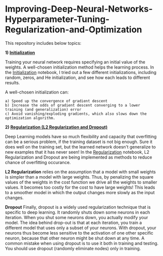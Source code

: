 # Improving-Deep-Neural-Networks-Hyperparameter-Tuning-Regularization-and-Optimization

This repository includes below topics:

**1) [Initialization](https://github.com/Zahra-Bakhtiari/Improving-Deep-Neural-Networks-Hyperparameter-Tuning-Regularization-and-Optimization/blob/main/Initialization.ipynb)**

Training your neural network requires specifying an initial value of the weights. A well-chosen initialization method helps the learning process.
In the [Initialization](https://github.com/Zahra-Bakhtiari/Improving-Deep-Neural-Networks-Hyperparameter-Tuning-Regularization-and-Optimization/blob/main/Initialization.ipynb) notebook, I tried out a few different initializations, including random, zeros, and He initialization, and see how each leads to different results.

A well-chosen initialization can:

    a) Speed up the convergence of gradient descent
    b) Increase the odds of gradient descent converging to a lower training (and generalization) error
    c) Avoid vanishing/exploding gradients, which also slows down the optimization algorithm. 


**2) [Regularization (L2 Regularization and Dropout)](https://github.com/Zahra-Bakhtiari/Improving-Deep-Neural-Networks-Hyperparameter-Tuning-Regularization-and-Optimization/blob/main/Regularization.ipynb)**

Deep Learning models have so much flexibility and capacity that overfitting can be a serious problem, if the training dataset is not big enough. Sure it does well on the training set, but the learned network doesn't generalize to new examples that it has never seen!
In the [Regularization](https://github.com/Zahra-Bakhtiari/Improving-Deep-Neural-Networks-Hyperparameter-Tuning-Regularization-and-Optimization/blob/main/Regularization.ipynb) notebook, L2 Regularization and Dropout are being implemented as methods to reduce chance of overfitting occurance. 

**L2 Regularization** relies on the assumption that a model with small weights is simpler than a model with large weights. Thus, by penalizing the square values of the weights in the cost function we drive all the weights to smaller values. It becomes too costly for the cost to have large weights! This leads to a smoother model in which the output changes more slowly as the input changes. 


**Dropout**
Finally, dropout is a widely used regularization technique that is specific to deep learning. It randomly shuts down some neurons in each iteration. When you shut some neurons down, you actually modify your model. The idea behind drop-out is that at each iteration, you train a different model that uses only a subset of your neurons. With dropout, your neurons thus become less sensitive to the activation of one other specific neuron, because that other neuron might be shut down at any time. A common mistake when using dropout is to use it both in training and testing. You should use dropout (randomly eliminate nodes) only in training. 

    
